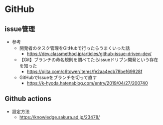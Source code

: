 # GitHub

## issue管理

- 参考
  - 開発者のタスク管理をGitHubで行ったらうまくいった話
    - https://dev.classmethod.jp/articles/github-issue-driven-dev/
  - 【Git】ブランチの命名規則を調べてたらIssueドリブン開発という存在を知った
    - https://qiita.com/c6tower/items/fe2aa4ecb78bef69928f
  - GitHubでIssueをブランチを切って直す
    - https://k-hyoda.hatenablog.com/entry/2019/04/27/200740

## Github actions

- 設定方法
  - https://knowledge.sakura.ad.jp/23478/
